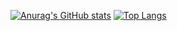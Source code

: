 [![Anurag's GitHub stats](https://github-readme-stats.vercel.app/api?username=SAndrade100)](https://github.com/anuraghazra/github-readme-stats)
[![Top Langs](https://github-readme-stats.vercel.app/api/top-langs/?username=SAndrade100&show_icons=true&theme=dracula&hide=vba)](https://github.com/anuraghazra/github-readme-stats)
